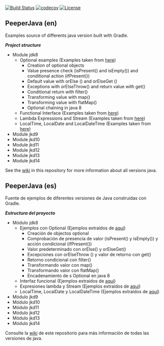 [![Build Status](https://travis-ci.org/toniferr/PeeperJava.svg?branch=master)](https://travis-ci.org/toniferr/PeeperJava)
[![codecov](https://codecov.io/gh/toniferr/PeeperJava/branch/master/graph/badge.svg)](https://codecov.io/gh/toniferr/PeeperJava)
[![License](https://img.shields.io/badge/License-Apache%202.0-blue.svg)](https://opensource.org/licenses/Apache-2.0)

## PeeperJava (en)
Examples source of differents java version built with Gradle.

_**Project structure**_

- Module jdk8 
  - Optional examples (Examples taken from [here](https://www.baeldung.com/java-optional))
    - Creation of optional objects
    - Value presence check (isPresent() and isEmpty()) and conditional action (ifPresent())
    - Default value with orElse () and orElseGet ()
    - Exceptions with orElseThrow() and return value with get()
    - Conditional return with filter()
    - Transforming value with map()
    - Transforming value with flatMap()
    - Optional chaining in java 8
  - Functional Interface (Examples taken from [here](https://www.adictosaltrabajo.com/2015/12/04/expresiones-lambda-con-java-8/))
  - Lambda Expressions and Stream (Examples taken from [here](https://www.ecodeup.com/ejemplos-practicos-de-expresiones-lambda-en-java-8/))
  - LocalTime, LocalDate and LocalDateTime (Examples taken from [here](https://www.baeldung.com/java-8-date-time-intro))
- Module jkd9
- Module jkd10
- Module jkd11
- Module jkd12
- Module jkd13
- Module jkd14

See the [wiki](https://github.com/toniferr/PeeperJava/wiki) in this repository for more information about all versions java.

## PeeperJava (es)
Fuente de ejemplos de diferentes versiones de Java construidas con Gradle.

_**Estructura del proyecto**_

- Módulo jdk8
  - Ejemplos con Optional (Ejemplos extraídos de [aquí](https://www.baeldung.com/java-optional))
    - Creación de objectos optional
    - Comprobación de presencia de valor (isPresent() y isEmpty()) y acción condicional (ifPresent())
    - Valor predeterminado con orElse() y orElseGet()
    - Excepciones con orElseThrow () y valor de retorno con get()
    - Retorno condicional con filter()
    - Transformando valor con map()
    - Transformando valor con flatMap()
    - Encadenamiento de s Optional en java 8
  - Interfaz funcional (Ejemplos extraídos de [aquí](https://www.adictosaltrabajo.com/2015/12/04/expresiones-lambda-con-java-8/))
  - Expresiones lambda y Stream (Ejemplos extraídos de [aquí](https://www.ecodeup.com/ejemplos-practicos-de-expresiones-lambda-en-java-8/))
  - LocalTime, LocalDate y LocalDateTime (Ejemplos extraídos de [aquí](https://www.baeldung.com/java-8-date-time-intro)) 
- Módulo jkd9
- Módulo jkd10
- Módulo jkd11
- Módulo jkd12
- Módulo jkd13
- Módulo jkd14

Consulte la [wiki](https://github.com/toniferr/PeeperJava/wiki) de este repositorio para más información de todas las versiones de java.